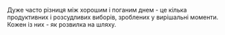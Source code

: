 Дуже часто різниця між хорошим і поганим днем - це кілька продуктивних і розсудливих виборів, зроблених у вирішальні моменти. Кожен із них - як розвилка на шляху.